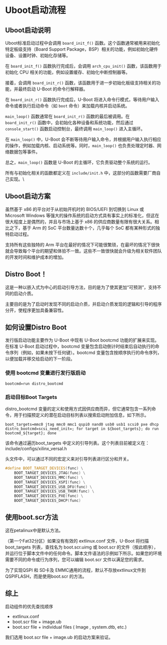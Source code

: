 # Uboot启动流程

## Uboot启动说明

Uboot标准启动过程中会调用 `board_init_f()` 函数。这个函数通常被用来初始化特定板级支持（Board Support Package，BSP）相关的功能，例如初始化硬件设备、设置时钟、初始化存储等。

在 `board_init_f()` 函数执行完成后，会调用 `arch_cpu_init()` 函数，该函数用于初始化 CPU 相关的功能，例如设置缓存、初始化中断控制器等。

接着，会调用 `board_init_r()` 函数，该函数用于进一步初始化板级支持相关的功能，并最终启动 U-Boot 的命令行解释器。

在 `board_init_r()` 函数执行完成后，U-Boot 将进入命令行模式，等待用户输入命令或者执行启动命令（如 `boot` 命令）来加载内核并启动系统。

`main_loop()` 函数通常在 `board_init_r()` 函数的最后被调用。在 `board_init_r()` 函数中，会初始化各种设备和系统功能，然后通过 `console_start()` 函数启动控制台，最终调用 `main_loop()` 进入主循环。

在 `main_loop()` 中，U-Boot 会不断等待用户输入命令，并根据用户输入执行相应的操作，例如加载内核、启动系统等。同时，`main_loop()` 也负责处理定时器、网络数据包等事件。

总之，`main_loop()` 函数是 U-Boot 的主循环，它负责驱动整个系统的运行。

所有与初始化相关的函数都定义在 `include/init.h` 中，这部分的函数需要厂商自己实现。\


## Uboot启动方案

虽然基于 x86 的平台对于从初始开机时的 BIOS/UEFI 到切换到 Linux 或 Microsoft Windows 等强大的操作系统的启动方式具有事实上的标准化，但这在很大程度上是偶然的，并且与市场上基于 x86 的供应商数量有限有很大关系。相比之下，基于 Arm 的 SoC 平台数量达数十个，几乎每个 SoC 都有某种形式的独特启动过程。

支持所有这些独特的 Arm 平台在最好的情况下可能很繁琐，在最坏的情况下很快就会导致每个平台的期望和体验不一致。这些不一致很快就会升级为相关软件团队的开发时间和维护成本的增加。

## Distro Boot！

这是一种以嵌入式为中心的启动引导方法，目的是为了使其更加“可预测”，支持不同的启动介质。

主要目的是为了启动时发现不同的启动介质，并启动介质发现的逻辑和引导的程序分开，使程序更加具备兼容性。

## 如何设置Distro Boot

发行版启动功能主要作为 U-Boot 中现有 U-Boot bootcmd 功能的扩展来实现。在标准 U-Boot 启动过程中，bootcmd 变量包含启动倒计时结束后自动执行的命令序列（例如，如果未按下任何键）。bootcmd 变量包含按顺序执行的命令序列，以便加载并移交给启动的下一阶段。

### 使用 bootcmd 变量进行发行版启动

```
bootcmd=run distro_bootcmd
```

### 启动目标Boot Targets <a href="#boot-targets" id="boot-targets"></a>

distro\_bootcmd 变量的定义和使用方式因供应商而异，但它通常包含一系列命令，用于扫描预定义的潜在启动目标列表以搜索启动附加信息，如下所示。

```
boot_targets=mmc0 jtag mmc0 mmc1 qspi0 nand0 usb0 usb1 scsi0 pxe dhcp
distro_bootcmd=scsi_need_init=; for target in ${boot_targets}; do run bootcmd_${target}; done
```

该命令通过遍历boot\_targets 中定义的引导列表。这个列表目前被定义在：include/configs/xilinx\_versal.h

头文件中，可以通过不同的宏定义来对引导列表进行区分和开关。

```cpp
#define BOOT_TARGET_DEVICES(func) \
	BOOT_TARGET_DEVICES_JTAG(func) \
	BOOT_TARGET_DEVICES_MMC(func) \
	BOOT_TARGET_DEVICES_XSPI(func) \
	BOOT_TARGET_DEVICES_USB_DFU(func) \
	BOOT_TARGET_DEVICES_USB_THOR(func) \
	BOOT_TARGET_DEVICES_PXE(func) \
	BOOT_TARGET_DEVICES_DHCP(func)
```

## 使用boot.scr方法

这在petalinux中是默认方法。

（第一个Fat32分区）如果没有有效的 extlinux.conf 文件，U-Boot 将扫描 boot\_targets 列表，查找名为 boot.scr.uimg 或 boot.scr 的文件（按此顺序），并运行位于脚本文件中的任何命令。脚本文件语法的示例如下所示。如果您的环境需要不同的命令或行为序列，您可以编辑 boot.scr 文件以满足您的需求。

为了实现QSPI 和 SD卡及 EMMC通用的流程，默认不存放extlinux文件到QSPIFLASH，而是使用boot.scr 的方法。

## 综上

启动组件的优先查找顺序

* extlinux.conf
* boot.scr file + image.ub&#x20;
* boot.scr file + individual files ( Image , system.dtb, etc.)

我们选用 boot.scr file  + image.ub 的启动方案来验证。
